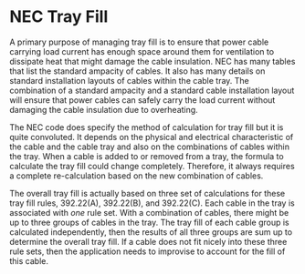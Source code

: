 ﻿# NEC Tray Fill

A primary purpose of managing tray fill is to ensure that power cable carrying load current has enough space around them for ventilation to dissipate heat that might damage the cable insulation. NEC has many tables that list the standard ampacity of cables. It also has many details on standard installation layouts of cables within the cable tray. The combination of a standard ampacity and a standard cable installation layout will ensure that power cables can safely carry the load current without damaging the cable insulation due to overheating. 

The NEC code does specify the method of calculation for tray fill but it is quite convoluted. It depends on the physical and electrical characteristic of the cable and the cable tray and also on the combinations of cables within the tray. When a cable is added to or removed from a tray, the formula to calculate the tray fill could change completely. Therefore, it always requires a complete re-calculation based on the new combination of cables.

The overall tray fill is actually based on three set of calculations for these tray fill rules, 392.22(A), 392.22(B), and 392.22(C). Each cable in the tray is associated with *one* rule set. With a combination of cables, there might be up to three groups of cables in the tray. The tray fill of each cable group is calculated independently, then the results of all three groups are sum up to determine the overall tray fill. If a cable does not fit nicely into these three rule sets, then the application needs to improvise to account for the fill of this cable.
